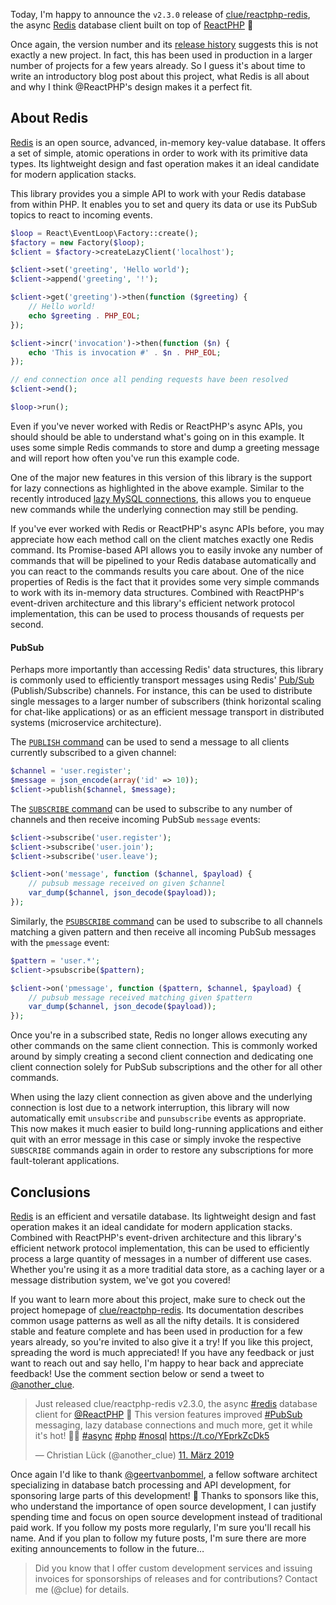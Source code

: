 Today, I'm happy to announce the `v2.3.0` release of [clue/reactphp-redis](https://github.com/clue/reactphp-redis), the async [Redis](https://redis.io/) database client built on top of [ReactPHP](https://reactphp.org/) 🎉

Once again, the version number and its [release history](https://github.com/clue/reactphp-redis/releases) suggests this is not exactly a new project. In fact, this has been used in production in a larger number of projects for a few years already. So I guess it's about time to write an introductory blog post about this project, what Redis is all about and why I think @ReactPHP's design makes it a perfect fit.

## About Redis

[Redis](https://redis.io/) is an open source, advanced, in-memory key-value database. It offers a set of simple, atomic operations in order to work with its primitive data types. Its lightweight design and fast operation makes it an ideal candidate for modern application stacks.

This library provides you a simple API to work with your Redis database from within PHP. It enables you to set and query its data or use its PubSub topics to react to incoming events.

```php
$loop = React\EventLoop\Factory::create();
$factory = new Factory($loop);
$client = $factory->createLazyClient('localhost');

$client->set('greeting', 'Hello world');
$client->append('greeting', '!');

$client->get('greeting')->then(function ($greeting) {
    // Hello world!
    echo $greeting . PHP_EOL;
});

$client->incr('invocation')->then(function ($n) {
    echo 'This is invocation #' . $n . PHP_EOL;
});

// end connection once all pending requests have been resolved
$client->end();

$loop->run();
```

Even if you've never worked with Redis or ReactPHP's async APIs, you should should be able to understand what's going on in this example. It uses some simple Redis commands to store and dump a greeting message and will report how often you've run this example code.

One of the major new features in this version of this library is the support for lazy connections as highlighted in the above example. Similar to the recently introduced [lazy MySQL connections](https://www.lueck.tv/2018/introducing-reactphp-mysql-lazy-connections), this allows you to enqueue new commands while the underlying connection may still be pending.

If you've ever worked with Redis or ReactPHP's async APIs before, you may appreciate how each method call on the client matches exactly one Redis command. Its Promise-based API allows you to easily invoke any number of commands that will be pipelined to your Redis database automatically and you can react to the commands results you care about. One of the nice properties of Redis is the fact that it provides some very simple commands to work with its in-memory data structures. Combined with ReactPHP's event-driven architecture and this library's efficient network protocol implementation, this can be used to process thousands of requests per second.

#### PubSub

Perhaps more importantly than accessing Redis' data structures, this library is commonly used to efficiently transport messages using Redis' [Pub/Sub](https://redis.io/topics/pubsub) (Publish/Subscribe) channels. For instance, this can be used to distribute single messages to a larger number of subscribers (think horizontal scaling for chat-like applications) or as an efficient message transport in distributed systems (microservice architecture).

The [`PUBLISH` command](https://redis.io/commands/publish) can be used to send a message to all clients currently subscribed to a given channel:

```php
$channel = 'user.register';
$message = json_encode(array('id' => 10));
$client->publish($channel, $message);
```

The [`SUBSCRIBE` command](https://redis.io/commands/subscribe) can be used to subscribe to any number of channels and then receive incoming PubSub `message` events:

```php
$client->subscribe('user.register');
$client->subscribe('user.join');
$client->subscribe('user.leave');

$client->on('message', function ($channel, $payload) {
    // pubsub message received on given $channel
    var_dump($channel, json_decode($payload));
});
```

Similarly, the [`PSUBSCRIBE` command](https://redis.io/commands/psubscribe) can be used to subscribe to all channels matching a given pattern and then receive all incoming PubSub messages with the `pmessage` event:

```php
$pattern = 'user.*';
$client->psubscribe($pattern);

$client->on('pmessage', function ($pattern, $channel, $payload) {
    // pubsub message received matching given $pattern
    var_dump($channel, json_decode($payload));
});
```

Once you're in a subscribed state, Redis no longer allows executing any other commands on the same client connection. This is commonly worked around by simply creating a second client connection and dedicating one client connection solely for PubSub subscriptions and the other for all other commands.

When using the lazy client connection as given above and the underlying connection is lost due to a network interruption, this library will now automatically emit `unsubscribe` and `punsubscribe` events as appropriate. This now makes it much easier to build long-running applications and either quit with an error message in this case or simply invoke the respective `SUBSCRIBE` commands again in order to restore any subscriptions for more fault-tolerant applications.

## Conclusions

[Redis](https://redis.io/) is an efficient and versatile database. Its lightweight design and fast operation makes it an ideal candidate for modern application stacks. Combined with ReactPHP's event-driven architecture and this library's efficient network protocol implementation, this can be used to efficiently process a large quantity of messages in a number of different use cases. Whether you're using it as a more traditial data store, as a caching layer or a message distribution system, we've got you covered!

If you want to learn more about this project, make sure to check out the project homepage of [clue/reactphp-redis](https://github.com/clue/reactphp-redis). Its documentation describes common usage patterns as well as all the nifty details. It is considered stable and feature complete and has been used in production for a few years already, so you're invited to also give it a try! If you like this project, spreading the word is much appreciated! If you have any feedback or just want to reach out and say hello, I'm happy to hear back and appreciate feedback! Use the comment section below or send a tweet to [@another_clue](https://twitter.com/another_clue).

<blockquote class="twitter-tweet" data-lang="de"><p lang="en" dir="ltr">Just released clue/reactphp-redis v2.3.0, the async <a href="https://twitter.com/hashtag/redis?src=hash&amp;ref_src=twsrc%5Etfw">#redis</a> database client for <a href="https://twitter.com/reactphp?ref_src=twsrc%5Etfw">@ReactPHP</a> 🎉 This version features improved <a href="https://twitter.com/hashtag/PubSub?src=hash&amp;ref_src=twsrc%5Etfw">#PubSub</a> messaging, lazy database connections and much more, get it while it&#39;s hot! 🐘🔥 <a href="https://twitter.com/hashtag/async?src=hash&amp;ref_src=twsrc%5Etfw">#async</a> <a href="https://twitter.com/hashtag/php?src=hash&amp;ref_src=twsrc%5Etfw">#php</a> <a href="https://twitter.com/hashtag/nosql?src=hash&amp;ref_src=twsrc%5Etfw">#nosql</a> <a href="https://t.co/YEprkZcDk5">https://t.co/YEprkZcDk5</a></p>&mdash; Christian Lück (@another_clue) <a href="https://twitter.com/another_clue/status/1105188582170476544?ref_src=twsrc%5Etfw">11. März 2019</a></blockquote>

Once again I'd like to thank [@geertvanbommel](https://github.com/geertvanbommel), a fellow software architect specializing in database batch processing and API development, for sponsoring large parts of this development! 🎉 Thanks to sponsors like this, who understand the importance of open source development, I can justify spending time and focus on open source development instead of traditional paid work. If you follow my posts more regularly, I'm sure you'll recall his name. And if you plan to follow my future posts, I'm sure there are more exiting announcements to follow in the future…

> Did you know that I offer custom development services and issuing invoices for sponsorships of releases and for contributions? Contact me (@clue) for details.
